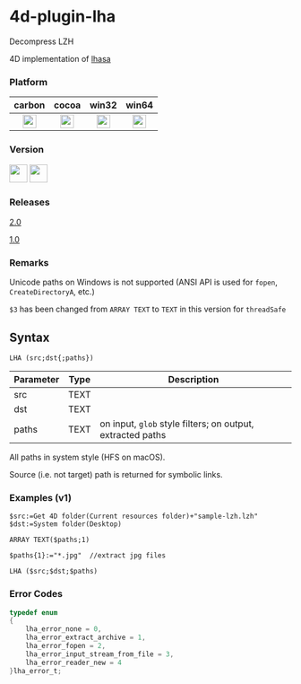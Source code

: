 # 4d-plugin-lha
Decompress LZH

4D implementation of [lhasa](https://github.com/fragglet/lhasa)

### Platform

| carbon | cocoa | win32 | win64 |
|:------:|:-----:|:---------:|:---------:|
|<img src="https://cloud.githubusercontent.com/assets/1725068/22371562/1b091f0a-e4db-11e6-8458-8653954a7cce.png" width="24" height="24" />|<img src="https://cloud.githubusercontent.com/assets/1725068/22371562/1b091f0a-e4db-11e6-8458-8653954a7cce.png" width="24" height="24" />|<img src="https://cloud.githubusercontent.com/assets/1725068/22371562/1b091f0a-e4db-11e6-8458-8653954a7cce.png" width="24" height="24" />|<img src="https://cloud.githubusercontent.com/assets/1725068/22371562/1b091f0a-e4db-11e6-8458-8653954a7cce.png" width="24" height="24" />|

### Version

<img src="https://cloud.githubusercontent.com/assets/1725068/18940649/21945000-8645-11e6-86ed-4a0f800e5a73.png" width="32" height="32" /> <img src="https://cloud.githubusercontent.com/assets/1725068/18940648/2192ddba-8645-11e6-864d-6d5692d55717.png" width="32" height="32" />

### Releases

[2.0](https://github.com/miyako/4d-plugin-lha/releases/tag/2.0)

[1.0](https://github.com/miyako/4d-plugin-lha/releases/tag/1.0)

### Remarks

Unicode paths on Windows is not supported (ANSI API is used for ``fopen``, ``CreateDirectoryA``, etc.)

``$3`` has been changed from ``ARRAY TEXT`` to ``TEXT`` in this version for ``threadSafe``

## Syntax

```
LHA (src;dst{;paths})
```

Parameter|Type|Description
------------|------------|----
src|TEXT|
dst|TEXT|
paths|TEXT|on input, ``glob`` style filters; on output, extracted paths

All paths in system style (HFS on macOS).

Source (i.e. not target) path is returned for symbolic links.

### Examples (v1)

```
$src:=Get 4D folder(Current resources folder)+"sample-lzh.lzh"
$dst:=System folder(Desktop)

ARRAY TEXT($paths;1)

$paths{1}:="*.jpg"  //extract jpg files

LHA ($src;$dst;$paths)
```

### Error Codes

```c
typedef enum
{
	lha_error_none = 0,
	lha_error_extract_archive = 1,
	lha_error_fopen = 2,
	lha_error_input_stream_from_file = 3,
	lha_error_reader_new = 4
}lha_error_t;
```
